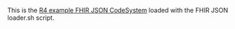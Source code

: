 This is the [R4 example FHIR JSON CodeSystem](http://hl7.org/fhir/codesystem-example.html) loaded with the FHIR JSON loader.sh script.